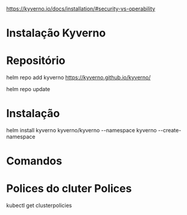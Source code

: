 https://kyverno.io/docs/installation/#security-vs-operability

# Instalação Kyverno

# Repositório
helm repo add kyverno https://kyverno.github.io/kyverno/

helm repo update

# Instalação
helm install kyverno kyverno/kyverno --namespace kyverno --create-namespace


# Comandos
# Polices do cluter Polices
kubectl get clusterpolicies
